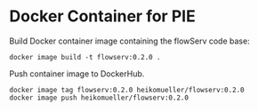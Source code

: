 # Docker Container for PIE

Build Docker container image containing the flowServ code base:

```
docker image build -t flowserv:0.2.0 .
```

Push container image to DockerHub.

```
docker image tag flowserv:0.2.0 heikomueller/flowserv:0.2.0
docker image push heikomueller/flowserv:0.2.0
```
